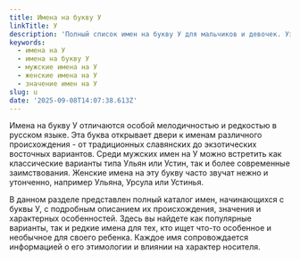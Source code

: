 ```yaml
---
title: Имена на букву У
linkTitle: У
description: 'Полный список имен на букву У для мальчиков и девочек. Узнайте значение, происхождение и характеристики имен, начинающихся с буквы У.'
keywords:
  - имена на У
  - имена на букву У
  - мужские имена на У
  - женские имена на У
  - значение имен на У
slug: u
date: '2025-09-08T14:07:38.613Z'
---
```


Имена на букву У отличаются особой мелодичностью и редкостью в русском языке. Эта буква открывает двери к именам различного происхождения - от традиционных славянских до экзотических восточных вариантов. Среди мужских имен на У можно встретить как классические варианты типа Ульян или Устин, так и более современные заимствования. Женские имена на эту букву часто звучат нежно и утонченно, например Ульяна, Урсула или Устинья.

В данном разделе представлен полный каталог имен, начинающихся с буквы У, с подробным описанием их происхождения, значения и характерных особенностей. Здесь вы найдете как популярные варианты, так и редкие имена для тех, кто ищет что-то особенное и необычное для своего ребенка. Каждое имя сопровождается информацией о его этимологии и влиянии на характер носителя.
